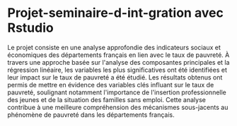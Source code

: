 # Projet-seminaire-d-int-gration avec Rstudio

Le projet consiste en une analyse approfondie des indicateurs sociaux et économiques des départements français en lien avec le taux de pauvreté. À travers une approche basée sur l'analyse des composantes principales et la régression linéaire, les variables les plus significatives ont été identifiées et leur impact sur le taux de pauvreté a été étudié. Les résultats obtenus ont permis de mettre en évidence des variables clés influant sur le taux de pauvreté, soulignant notamment l'importance de l'insertion professionnelle des jeunes et de la situation des familles sans emploi. Cette analyse contribue à une meilleure compréhension des mécanismes sous-jacents au phénomène de pauvreté dans les départements français.
